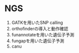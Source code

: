 # NGS
1. GATKを用いたSNP calling
2. orthofinderの導入と動作確認
3. funannotateを用いた遺伝子予測
4. fungapを用いた遺伝子予測
5. canu
